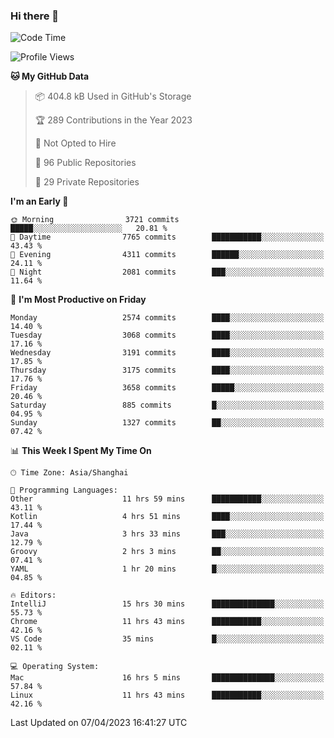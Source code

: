 ### Hi there 👋

<!--
**qbosen/qbosen** is a ✨ _special_ ✨ repository because its `README.md` (this file) appears on your GitHub profile.

Here are some ideas to get you started:

- 🔭 I’m currently working on ...
- 🌱 I’m currently learning ...
- 👯 I’m looking to collaborate on ...
- 🤔 I’m looking for help with ...
- 💬 Ask me about ...
- 📫 How to reach me: ...
- 😄 Pronouns: ...
- ⚡ Fun fact: ...
-->

<!--START_SECTION:waka-->
![Code Time](http://img.shields.io/badge/Code%20Time-1%2C800%20hrs%2058%20mins-blue)

![Profile Views](http://img.shields.io/badge/Profile%20Views-5-blue)

**🐱 My GitHub Data** 

> 📦 404.8 kB Used in GitHub's Storage 
 > 
> 🏆 289 Contributions in the Year 2023
 > 
> 🚫 Not Opted to Hire
 > 
> 📜 96 Public Repositories 
 > 
> 🔑 29 Private Repositories 
 > 
**I'm an Early 🐤** 

```text
🌞 Morning                3721 commits        █████░░░░░░░░░░░░░░░░░░░░   20.81 % 
🌆 Daytime                7765 commits        ███████████░░░░░░░░░░░░░░   43.43 % 
🌃 Evening                4311 commits        ██████░░░░░░░░░░░░░░░░░░░   24.11 % 
🌙 Night                  2081 commits        ███░░░░░░░░░░░░░░░░░░░░░░   11.64 % 
```
📅 **I'm Most Productive on Friday** 

```text
Monday                   2574 commits        ████░░░░░░░░░░░░░░░░░░░░░   14.40 % 
Tuesday                  3068 commits        ████░░░░░░░░░░░░░░░░░░░░░   17.16 % 
Wednesday                3191 commits        ████░░░░░░░░░░░░░░░░░░░░░   17.85 % 
Thursday                 3175 commits        ████░░░░░░░░░░░░░░░░░░░░░   17.76 % 
Friday                   3658 commits        █████░░░░░░░░░░░░░░░░░░░░   20.46 % 
Saturday                 885 commits         █░░░░░░░░░░░░░░░░░░░░░░░░   04.95 % 
Sunday                   1327 commits        ██░░░░░░░░░░░░░░░░░░░░░░░   07.42 % 
```


📊 **This Week I Spent My Time On** 

```text
🕑︎ Time Zone: Asia/Shanghai

💬 Programming Languages: 
Other                    11 hrs 59 mins      ███████████░░░░░░░░░░░░░░   43.11 % 
Kotlin                   4 hrs 51 mins       ████░░░░░░░░░░░░░░░░░░░░░   17.44 % 
Java                     3 hrs 33 mins       ███░░░░░░░░░░░░░░░░░░░░░░   12.79 % 
Groovy                   2 hrs 3 mins        ██░░░░░░░░░░░░░░░░░░░░░░░   07.41 % 
YAML                     1 hr 20 mins        █░░░░░░░░░░░░░░░░░░░░░░░░   04.85 % 

🔥 Editors: 
IntelliJ                 15 hrs 30 mins      ██████████████░░░░░░░░░░░   55.73 % 
Chrome                   11 hrs 43 mins      ███████████░░░░░░░░░░░░░░   42.16 % 
VS Code                  35 mins             █░░░░░░░░░░░░░░░░░░░░░░░░   02.11 % 

💻 Operating System: 
Mac                      16 hrs 5 mins       ██████████████░░░░░░░░░░░   57.84 % 
Linux                    11 hrs 43 mins      ███████████░░░░░░░░░░░░░░   42.16 % 
```


 Last Updated on 07/04/2023 16:41:27 UTC
<!--END_SECTION:waka-->
